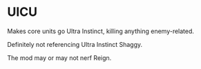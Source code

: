 # UICU
Makes core units go Ultra Instinct, killing anything enemy-related.

Definitely not referencing Ultra Instinct Shaggy.

The mod may or may not nerf Reign.
